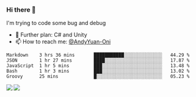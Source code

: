 ### Hi there 👋

I'm trying to code some bug and debug

- 🌱 Further plan: C# and Unity
- 📫 How to reach me: [@AndyYuan-Oni](https://github.com/AndyYuan-Oni)


<!--START_SECTION:waka-->
```text
Markdown    3 hrs 36 mins       ███████████░░░░░░░░░░░░░░   44.29 % 
JSON        1 hr 27 mins        ████░░░░░░░░░░░░░░░░░░░░░   17.87 % 
JavaScript  1 hr 5 mins         ███░░░░░░░░░░░░░░░░░░░░░░   13.48 % 
Bash        1 hr 3 mins         ███░░░░░░░░░░░░░░░░░░░░░░   13.02 % 
Groovy      25 mins             █░░░░░░░░░░░░░░░░░░░░░░░░   05.23 %
```
<!--END_SECTION:waka-->

  <!--**AndyYuan-Oni/AndyYuan-Oni** is a ✨ _special_ ✨ repository because its `README.md` (this file) appears on your GitHub profile.-->
<!--[![Top Langs](https://github-readme-stats.vercel.app/api/top-langs/?username=AndyYUan-Oni&layout=compact)](https://github.com/AndyYUan-Oni/github-readme-stats)-->
<a href="https://github.com/AndyYUan-Oni/github-readme-stats">
  <img align="left" src="https://github-readme-stats.vercel.app/api?username=AndyYUan-Oni&hide=stars" />
</a>
<a href="https://github.com/AndyYUan-Oni/github-readme-stats">
  <img align="left" src="https://github-readme-stats.vercel.app/api/top-langs/?username=AndyYUan-Oni&layout=compact" />
</a>


